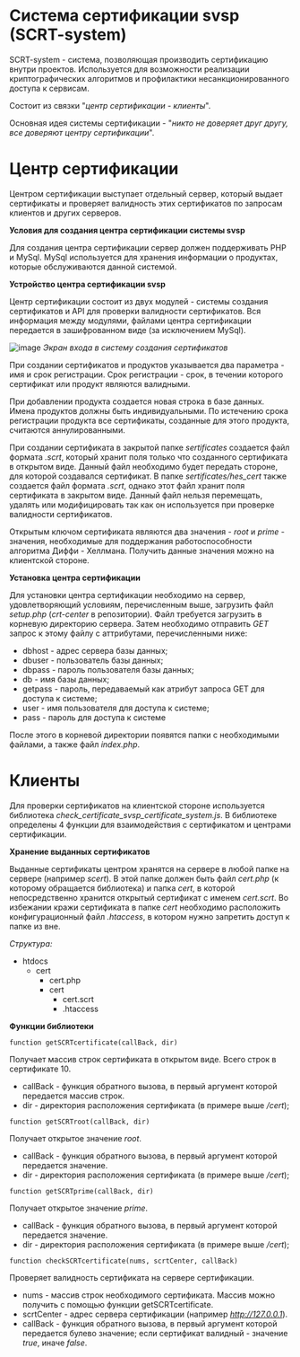 # Система сертификации svsp (SCRT-system)

SCRT-system - система, позволяющая производить сертификацию внутри проектов. Используется для возможности реализации криптографических алгоритмов и 
профилактики несанкционированного доступа к сервисам. 

Состоит из связки "*центр сертификации - клиенты*".

Основная идея системы сертификации - "*никто не доверяет друг другу, все доверяют центру сертификации*".

# Центр сертификации

Центром сертификации выступает отдельный сервер, который выдает сертификаты и проверяет валидность этих сертификатов по запросам клиентов и других серверов. 

**Условия для создания центра сертификации системы svsp**

Для создания центра сертификации сервер должен поддерживать PHP и MySql. MySql используется для хранения информации о продуктах, которые обслуживаются данной 
системой.

**Устройство центра сертификации svsp**

Центр сертификации состоит из двух модулей - системы создания сертификатов и API для проверки валидности сертификатов. Вся информация между модулями, файлами
центра сертификации передается в зашифрованном виде (за исключением MySql).

![image](https://user-images.githubusercontent.com/77344156/211185025-33e5c872-dd41-49f9-908f-7e24865e8e7f.png)
*Экран входа в систему создания сертификатов*

При создании сертификатов и продуктов указывается два параметра - имя и срок регистрации. Срок регистрации - срок, в течении которого сертификат или продукт 
являются валидными.

При добавлении продукта создается новая строка в базе данных. Имена продуктов должны быть индивидуальными. По истечению срока регистрации продукта все сертификаты,
созданные для этого продукта, считаются аннулированными.

При создании сертификата в закрытой папке *sertificates* создается файл формата *.scrt*, который хранит поля только что созданного сертификата в открытом
виде. Данный файл необходимо будет передать стороне, для которой создавался сертификат. В папке *sertificates/hes_cert* также создается файл формата *.scrt*, 
однако этот файл хранит поля сертификата в закрытом виде. Данный файл нельзя перемещать,
удалять или модифицировать так как он используется при проверке валидности сертификатов.

Открытым ключом сертификата являются два значения - *root* и *prime* - значения, необходимые для поддержания работоспособности алгоритма Диффи - Хеллмана. 
Получить данные значения можно на клиентской стороне.

**Установка центра сертификации**

Для установки центра сертификации необходимо на сервер, удовлетворяющий условиям, перечисленным выше, загрузить файл *setup.php* (*crt-center* в репозитории).
Файл требуется загрузить в корневую директорию сервера. Затем необходимо отправить *GET* запрос к этому файлу с аттрибутами, перечисленными ниже:

-   dbhost - адрес сервера базы данных;
-   dbuser - пользователь базы данных;
-   dbpass - пароль пользователя базы данных;
-   db - имя базы данных;
-   getpass - пароль, передаваемый как атрибут запроса GET для доступа к системе;
-   user - имя пользователя для доступа к системе; 
-   pass - пароль для доступа к системе

После этого в корневой директории появятся папки с необходимыми файлами, а также файл *index.php*.

# Клиенты

Для проверки сертификатов на клиентской стороне используется библиотека *check_certificate_svsp_certificate_system.js*. В библиотеке определены 4 функции 
для взаимодействия с сертификатом и центрами сертификации. 

**Хранение выданных сертификатов**

Выданные сертификаты центром хранятся на сервере в любой папке на сервере (например *scert*). В этой папке должен быть файл *cert.php* (к которому 
обращается библиотека) и папка *cert*, в которой непосредственно хранится открытый сертификат с именем *cert.scrt*. Во избежании кражи сертификата в папке 
*cert* необходимо расположить конфигурационный файл *.htaccess*, в котором нужно запретить доступ к папке из вне.

*Структура:*

- htdocs
    + cert
        * cert.php
        * cert
            - cert.scrt
            - .htaccess

**Функции библиотеки**

`function getSCRTcertificate(callBack, dir)`

Получает массив строк сертификата в открытом виде. Всего строк в сертификате 10.

- callBack - функция обратного вызова, в первый аргумент которой передается массив строк.
- dir - директория расположения сертификата (в примере выше */cert*);

`function getSCRTroot(callBack, dir)`

Получает открытое значение *root*.

- callBack - функция обратного вызова, в первый аргумент которой передается значение.
- dir - директория расположения сертификата (в примере выше */cert*);

`function getSCRTprime(callBack, dir)`

Получает открытое значение *prime*.

- callBack - функция обратного вызова, в первый аргумент которой передается значение.
- dir - директория расположения сертификата (в примере выше */cert*);

`function checkSCRTcertificate(nums, scrtCenter, callBack)`

Проверяет валидность сертификата на сервере сертификации.

- nums - массив строк необходимого сертификата. Массив можно получить с помощью функции getSCRTcertificate.
- scrtCenter - адрес сервера сертификации (например *http://127.0.0.1*).
- callBack - функция обратного вызова, в первый аргумент которой передается булево значение; если сертификат валидный - значение *true*, иначе *false*.



